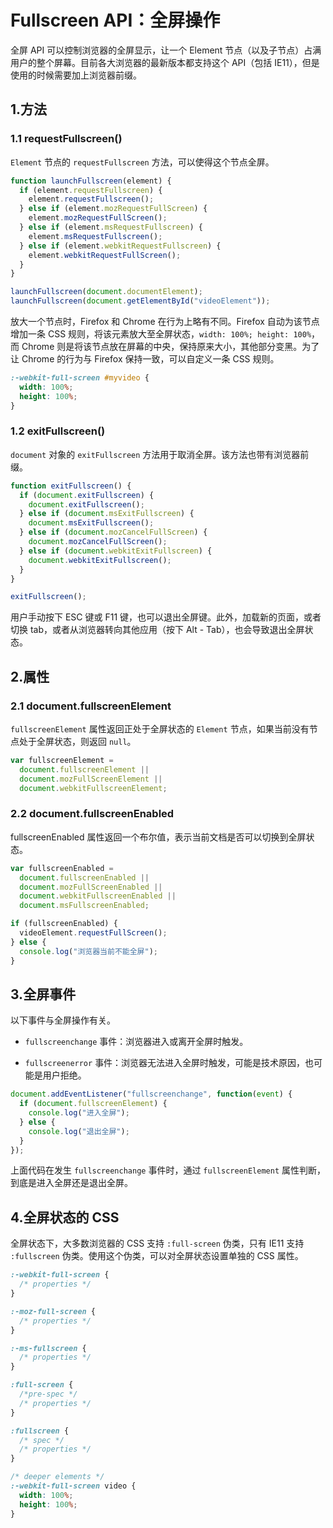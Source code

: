 # Fullscreen API：全屏操作

全屏 API 可以控制浏览器的全屏显示，让一个 Element 节点（以及子节点）占满用户的整个屏幕。目前各大浏览器的最新版本都支持这个 API（包括 IE11），但是使用的时候需要加上浏览器前缀。

## 1.方法

### 1.1 requestFullscreen()

`Element` 节点的 `requestFullscreen` 方法，可以使得这个节点全屏。

```javascript
function launchFullscreen(element) {
  if (element.requestFullscreen) {
    element.requestFullscreen();
  } else if (element.mozRequestFullScreen) {
    element.mozRequestFullScreen();
  } else if (element.msRequestFullscreen) {
    element.msRequestFullscreen();
  } else if (element.webkitRequestFullscreen) {
    element.webkitRequestFullScreen();
  }
}

launchFullscreen(document.documentElement);
launchFullscreen(document.getElementById("videoElement"));
```

放大一个节点时，Firefox 和 Chrome 在行为上略有不同。Firefox 自动为该节点增加一条 CSS 规则，将该元素放大至全屏状态，`width: 100%; height: 100%`，而 Chrome 则是将该节点放在屏幕的中央，保持原来大小，其他部分变黑。为了让 Chrome 的行为与 Firefox 保持一致，可以自定义一条 CSS 规则。

```css
:-webkit-full-screen #myvideo {
  width: 100%;
  height: 100%;
}
```

### 1.2 exitFullscreen()

`document` 对象的 `exitFullscreen` 方法用于取消全屏。该方法也带有浏览器前缀。

```javascript
function exitFullscreen() {
  if (document.exitFullscreen) {
    document.exitFullscreen();
  } else if (document.msExitFullscreen) {
    document.msExitFullscreen();
  } else if (document.mozCancelFullScreen) {
    document.mozCancelFullScreen();
  } else if (document.webkitExitFullscreen) {
    document.webkitExitFullscreen();
  }
}

exitFullscreen();
```

用户手动按下 ESC 键或 F11 键，也可以退出全屏键。此外，加载新的页面，或者切换 tab，或者从浏览器转向其他应用（按下 Alt - Tab），也会导致退出全屏状态。

## 2.属性

### 2.1 document.fullscreenElement

`fullscreenElement` 属性返回正处于全屏状态的 `Element` 节点，如果当前没有节点处于全屏状态，则返回 `null`。

```javascript
var fullscreenElement =
  document.fullscreenElement ||
  document.mozFullScreenElement ||
  document.webkitFullscreenElement;
```

### 2.2 document.fullscreenEnabled

fullscreenEnabled 属性返回一个布尔值，表示当前文档是否可以切换到全屏状态。

```javascript
var fullscreenEnabled =
  document.fullscreenEnabled ||
  document.mozFullScreenEnabled ||
  document.webkitFullscreenEnabled ||
  document.msFullscreenEnabled;

if (fullscreenEnabled) {
  videoElement.requestFullScreen();
} else {
  console.log("浏览器当前不能全屏");
}
```

## 3.全屏事件

以下事件与全屏操作有关。

- `fullscreenchange` 事件：浏览器进入或离开全屏时触发。

- `fullscreenerror` 事件：浏览器无法进入全屏时触发，可能是技术原因，也可能是用户拒绝。

```javascript
document.addEventListener("fullscreenchange", function(event) {
  if (document.fullscreenElement) {
    console.log("进入全屏");
  } else {
    console.log("退出全屏");
  }
});
```

上面代码在发生 `fullscreenchange` 事件时，通过 `fullscreenElement` 属性判断，到底是进入全屏还是退出全屏。

## 4.全屏状态的 CSS

全屏状态下，大多数浏览器的 CSS 支持 `:full-screen` 伪类，只有 IE11 支持 `:fullscreen` 伪类。使用这个伪类，可以对全屏状态设置单独的 CSS 属性。

```css
:-webkit-full-screen {
  /* properties */
}

:-moz-full-screen {
  /* properties */
}

:-ms-fullscreen {
  /* properties */
}

:full-screen {
  /*pre-spec */
  /* properties */
}

:fullscreen {
  /* spec */
  /* properties */
}

/* deeper elements */
:-webkit-full-screen video {
  width: 100%;
  height: 100%;
}
```
